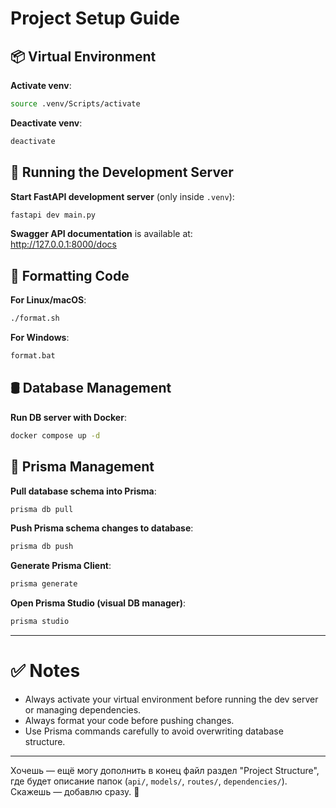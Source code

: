# Project Setup Guide

## 📦 Virtual Environment

**Activate venv**:

```bash
source .venv/Scripts/activate
```

**Deactivate venv**:

```bash
deactivate
```

## 🚀 Running the Development Server

**Start FastAPI development server** (only inside `.venv`):

```bash
fastapi dev main.py
```

**Swagger API documentation** is available at:  
http://127.0.0.1:8000/docs

## 🎨 Formatting Code

**For Linux/macOS**:

```bash
./format.sh
```

**For Windows**:

```bash
format.bat
```

## 🛢️ Database Management

**Run DB server with Docker**:

```bash
docker compose up -d
```

## 🔧 Prisma Management

**Pull database schema into Prisma**:

```bash
prisma db pull
```

**Push Prisma schema changes to database**:

```bash
prisma db push
```

**Generate Prisma Client**:

```bash
prisma generate
```

**Open Prisma Studio (visual DB manager)**:

```bash
prisma studio
```

---

# ✅ Notes

- Always activate your virtual environment before running the dev server or managing dependencies.
- Always format your code before pushing changes.
- Use Prisma commands carefully to avoid overwriting database structure.

---

Хочешь — ещё могу дополнить в конец файл раздел "Project Structure", где будет описание папок (`api/`, `models/`, `routes/`, `dependencies/`).  
Скажешь — добавлю сразу. 🚀
